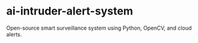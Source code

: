 # ai-intruder-alert-system
Open-source smart surveillance system using Python, OpenCV, and cloud alerts.
